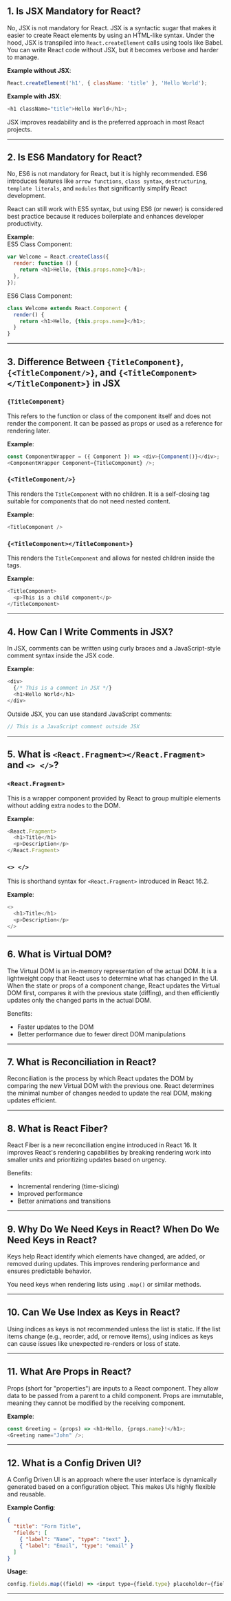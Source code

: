 
## 1. Is JSX Mandatory for React?  
No, JSX is not mandatory for React. JSX is a syntactic sugar that makes it easier to create React elements by using an HTML-like syntax. Under the hood, JSX is transpiled into `React.createElement` calls using tools like Babel. You can write React code without JSX, but it becomes verbose and harder to manage.  

**Example without JSX**:  
```javascript  
React.createElement('h1', { className: 'title' }, 'Hello World');  
```  

**Example with JSX**:  
```javascript  
<h1 className="title">Hello World</h1>;  
```  

JSX improves readability and is the preferred approach in most React projects.  

---  

## 2. Is ES6 Mandatory for React?  
No, ES6 is not mandatory for React, but it is highly recommended. ES6 introduces features like `arrow functions`, `class syntax`, `destructuring`, `template literals`, and `modules` that significantly simplify React development.  

React can still work with ES5 syntax, but using ES6 (or newer) is considered best practice because it reduces boilerplate and enhances developer productivity.  

**Example**:  
ES5 Class Component:  
```javascript  
var Welcome = React.createClass({  
  render: function () {  
    return <h1>Hello, {this.props.name}</h1>;  
  },  
});  
```  

ES6 Class Component:  
```javascript  
class Welcome extends React.Component {  
  render() {  
    return <h1>Hello, {this.props.name}</h1>;  
  }  
}  
```  

---  

## 3. Difference Between `{TitleComponent}`, `{<TitleComponent/>}`, and `{<TitleComponent></TitleComponent>}` in JSX  

### `{TitleComponent}`  
This refers to the function or class of the component itself and does not render the component. It can be passed as props or used as a reference for rendering later.  

**Example**:  
```javascript  
const ComponentWrapper = ({ Component }) => <div>{Component()}</div>;  
<ComponentWrapper Component={TitleComponent} />;  
```  

### `{<TitleComponent/>}`  
This renders the `TitleComponent` with no children. It is a self-closing tag suitable for components that do not need nested content.  

**Example**:  
```javascript  
<TitleComponent />  
```  

### `{<TitleComponent></TitleComponent>}`  
This renders the `TitleComponent` and allows for nested children inside the tags.  

**Example**:  
```javascript  
<TitleComponent>  
  <p>This is a child component</p>  
</TitleComponent>  
```  

---  

## 4. How Can I Write Comments in JSX?  
In JSX, comments can be written using curly braces and a JavaScript-style comment syntax inside the JSX code.  

**Example**:  
```javascript  
<div>  
  {/* This is a comment in JSX */}  
  <h1>Hello World</h1>  
</div>  
```  

Outside JSX, you can use standard JavaScript comments:  
```javascript  
// This is a JavaScript comment outside JSX  
```  

---  

## 5. What is `<React.Fragment></React.Fragment>` and `<> </>`?  

### `<React.Fragment>`  
This is a wrapper component provided by React to group multiple elements without adding extra nodes to the DOM.  

**Example**:  
```javascript  
<React.Fragment>  
  <h1>Title</h1>  
  <p>Description</p>  
</React.Fragment>  
```  

### `<> </>`  
This is shorthand syntax for `<React.Fragment>` introduced in React 16.2.  

**Example**:  
```javascript  
<>  
  <h1>Title</h1>  
  <p>Description</p>  
</>  
```  

---  

## 6. What is Virtual DOM?  
The Virtual DOM is an in-memory representation of the actual DOM. It is a lightweight copy that React uses to determine what has changed in the UI. When the state or props of a component change, React updates the Virtual DOM first, compares it with the previous state (diffing), and then efficiently updates only the changed parts in the actual DOM.  

Benefits:  
- Faster updates to the DOM  
- Better performance due to fewer direct DOM manipulations  

---  

## 7. What is Reconciliation in React?  
Reconciliation is the process by which React updates the DOM by comparing the new Virtual DOM with the previous one. React determines the minimal number of changes needed to update the real DOM, making updates efficient.  

---  

## 8. What is React Fiber?  
React Fiber is a new reconciliation engine introduced in React 16. It improves React's rendering capabilities by breaking rendering work into smaller units and prioritizing updates based on urgency.  

Benefits:  
- Incremental rendering (time-slicing)  
- Improved performance  
- Better animations and transitions  

---  

## 9. Why Do We Need Keys in React? When Do We Need Keys in React?  
Keys help React identify which elements have changed, are added, or removed during updates. This improves rendering performance and ensures predictable behavior.  

You need keys when rendering lists using `.map()` or similar methods.  

---  

## 10. Can We Use Index as Keys in React?  
Using indices as keys is not recommended unless the list is static. If the list items change (e.g., reorder, add, or remove items), using indices as keys can cause issues like unexpected re-renders or loss of state.  

---  

## 11. What Are Props in React?  
Props (short for "properties") are inputs to a React component. They allow data to be passed from a parent to a child component. Props are immutable, meaning they cannot be modified by the receiving component.  

**Example**:  
```javascript  
const Greeting = (props) => <h1>Hello, {props.name}!</h1>;  
<Greeting name="John" />;  
```  

---  

## 12. What is a Config Driven UI?  
A Config Driven UI is an approach where the user interface is dynamically generated based on a configuration object. This makes UIs highly flexible and reusable.  

**Example Config**:  
```json  
{  
  "title": "Form Title",  
  "fields": [  
    { "label": "Name", "type": "text" },  
    { "label": "Email", "type": "email" }  
  ]  
}  
```  

**Usage**:  
```javascript  
config.fields.map((field) => <input type={field.type} placeholder={field.label} />);  
```  

--- 
